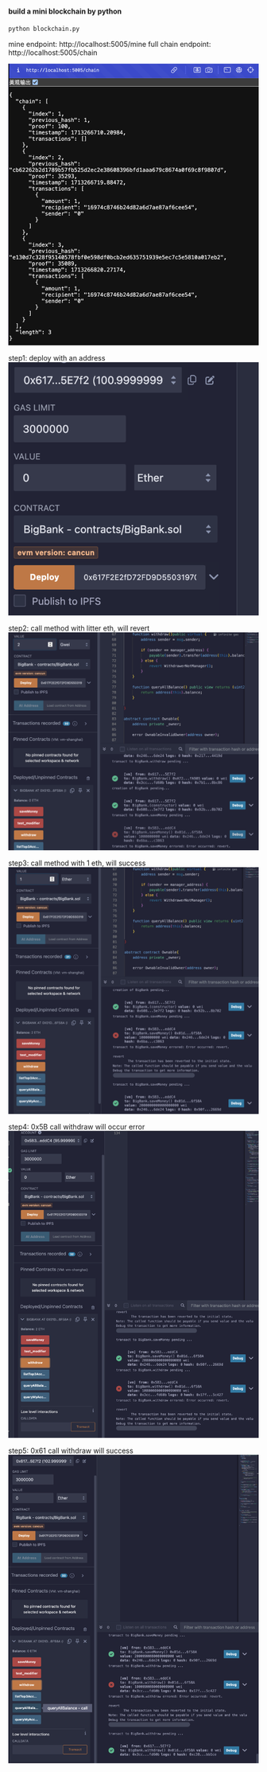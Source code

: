 #### build a mini blockchain by python
```python
python blockchain.py
```

mine endpoint: http://localhost:5005/mine
full chain endpoint: http://localhost:5005/chain

![chain screenshot](image.png)

step1: deploy with an address
![pg1](image-1.png)

step2: call method with litter eth, will revert
![pg2](image-2.png)

step3: call method with 1 eth, will success
![pg3](image-3.png)

step4: 0x5B call withdraw will occur error
![pg4](image-4.png)

step5: 0x61 call withdraw will success
![alt text](image-5.png)
